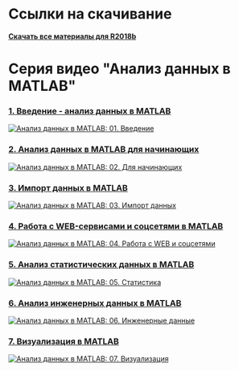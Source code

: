 # Ссылки на скачивание

[**Скачать все материалы для R2018b**](https://github.com/ETMC-Exponenta/Data-Analysis-in-MATLAB-2018/archive/master.zip)


# Серия видео "Анализ данных в MATLAB"

### [1. Введение - анализ данных в MATLAB](http://www.youtube.com/watch?v=1d823SnprCY)

[![Анализ данных в MATLAB: 01. Введение](http://img.youtube.com/vi/1d823SnprCY/mqdefault.jpg)](http://www.youtube.com/watch?v=1d823SnprCY)

### [2. Анализ данных в MATLAB для начинающих](http://www.youtube.com/watch?v=pRn5Q8QlVTM)

[![Анализ данных в MATLAB: 02. Для начинающих](http://img.youtube.com/vi/pRn5Q8QlVTM/mqdefault.jpg)](http://www.youtube.com/watch?v=pRn5Q8QlVTM)

### [3. Импорт данных в MATLAB](http://www.youtube.com/watch?v=-vte8rEzDiI)

[![Анализ данных в MATLAB: 03. Импорт данных](http://img.youtube.com/vi/-vte8rEzDiI/mqdefault.jpg)](http://www.youtube.com/watch?v=-vte8rEzDiI)

### [4. Работа с WEB-сервисами и соцсетями в MATLAB](http://www.youtube.com/watch?v=0RtXAeE6TKo)

[![Анализ данных в MATLAB: 04. Работа с WEB и соцсетями](http://img.youtube.com/vi/0RtXAeE6TKo/mqdefault.jpg)](http://www.youtube.com/watch?v=0RtXAeE6TKo)

### [5. Анализ статистических данных в MATLAB](http://www.youtube.com/watch?v=bm2CyGGKVxM)

[![Анализ данных в MATLAB: 05. Статистика](http://img.youtube.com/vi/bm2CyGGKVxM/mqdefault.jpg)](http://www.youtube.com/watch?v=bm2CyGGKVxM)

### [6. Анализ инженерных данных в MATLAB](http://www.youtube.com/watch?v=8q57MA7qkcc)

[![Анализ данных в MATLAB: 06. Инженерные данные](http://img.youtube.com/vi/8q57MA7qkcc/mqdefault.jpg)](http://www.youtube.com/watch?v=8q57MA7qkcc)

### [7. Визуализация в MATLAB](http://www.youtube.com/watch?v=BZXTysdoC7I)

[![Анализ данных в MATLAB: 07. Визуализация](http://img.youtube.com/vi/BZXTysdoC7I/mqdefault.jpg)](http://www.youtube.com/watch?v=BZXTysdoC7I)